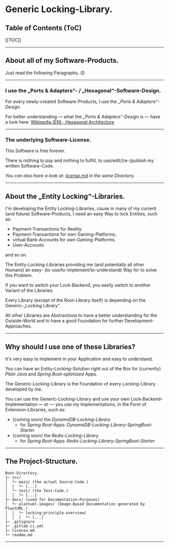# Generic Locking-Library.

## Table of Contents (ToC)

[[_TOC_]]

---

## About all of my Software-Products.
Just read the following Paragraphs. 😊

---

### I use the „Ports & Adapters“- / „Hexagonal“-Software-Design.
For every newly-created Software-Products, I use the *„Ports & Adapters“-Design*.

For better understanding — what the *„Ports & Adapters“-Design* is — have a look here: [Wikipedia (EN) · Hexagonal Architecture](https://en.wikipedia.org/wiki/Hexagonal_architecture_(software))

---

### The underlying Software-License.
This Software is free forever.

There is nothing to pay and nothing to fulfill, to use/edit/(re-)publish my written Software-Code.

*You can also have a look at: [license.md](license.md) in the same Directory.*

---

## About the „Entity Locking“-Libraries.
I'm developing the Entity Locking-Libraries, cause in many of my current (and future) Software-Products, I need an 
easy Way to lock Entities, such as:
* Payment-Transactions for Reality.
* Payment-Transactions for own Gaming-Platforms.
* virtual Bank-Accounts for own Gaming-Platforms.
* User-Accounts

and so on.

The Entity-Locking-Libraries providing me (and potentially all other Humans) an easy-
(to-use/to-implement/to-understand) Way for to solve this Problem.

If you want to switch your Lock-Backend, you easily switch to another Variant of the Libraries.

Every Library (except of the Root-Library itself) is depending on the Generic-„Locking Library“.

All other Libraries are Abstractions to have a better understanding for the Outside-World and to have a good 
Foundation for further Development-Approaches.

---

## Why should I use one of these Libraries?
It's very easy to implement in your Application and easy to understand.

You can have an Entity-Locking-Solution right out of the Box for (currently) _Plain Java_ and _Spring Boot-optimized_ 
Apps.

The Generic-Locking-Library is the Foundation of every Locking-Library developed by me.

You can use the Generic-Locking-Library and use your own Lock-Backend-Implementation — or — you use my 
Implementations, in the Form of Extension-Libraries, such as:
* (coming soon) the *DynamoDB-Locking-Library*
  * for _Spring Boot_-Apps: *DynamoDB-Locking-Library-SpringBoot-Starter*
* (coming soon) the *Redis-Locking-Library*
    * for _Spring Boot_-Apps: *Redis-Locking-Library-SpringBoot-Starter*




---

## The Project-Structure.

```
Root-Directory.
├─ src/
│  └─ main/ (the actual Source-Code.)
│  │  └─ [...]
│  └─ test/ (the Test-Code.)
│  │  └─ [...]
├─ docs/ (used for Documentation-Purposes)
│  └─ plantuml-images/ (Image-Based Documentation generated by PlantUML.)
│  │  └─ locking-principle-overview/
│  │  │  └─ [...]
├─ .gitignore
├─ .gitlab-ci.yml
├─ license.md
└─ readme.md
```

---